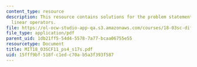 ```yaml
---
content_type: resource
description: This resource contains solutions for the problem statements related to
  linear operators.
file: https://ol-ocw-studio-app-qa.s3.amazonaws.com/courses/18-03sc-differential-equations-fall-2011/15fff9bf518fc1edc70ab5a3f393f587_MIT18_03SCF11_ps4_s17s.pdf
file_type: application/pdf
parent_uid: 1db21ff5-54d4-5578-7a77-bcaa06755e55
resourcetype: Document
title: MIT18_03SCF11_ps4_s17s.pdf
uid: 15fff9bf-518f-c1ed-c70a-b5a3f393f587
---
```

